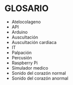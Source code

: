 # GLOSARIO

* Atelocolageno 
* API
* Arduino
* Auscultación 
* Auscultación cardiaca
* IT
* Palpación
* Percusión
* Raspberry Pi
* Simulador medico
* Sonido del corazón normal
* Sonido del corazón anormal

